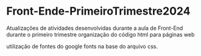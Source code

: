 # Front-Ende-PrimeiroTrimestre2024
Atualizações de atividades desenvolvidas durante a aula de Front-End durante o primeiro trimestre
organização do código html para páginas web

utilização de fontes do google fonts na base do arquivo css.